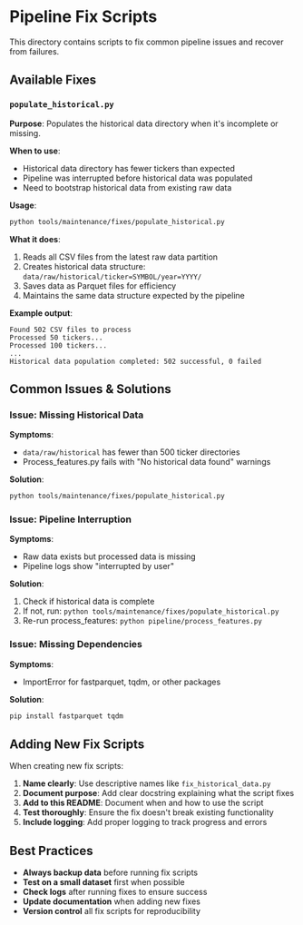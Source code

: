 # Pipeline Fix Scripts

This directory contains scripts to fix common pipeline issues and recover from failures.

## Available Fixes

### `populate_historical.py`

**Purpose**: Populates the historical data directory when it's incomplete or missing.

**When to use**: 
- Historical data directory has fewer tickers than expected
- Pipeline was interrupted before historical data was populated
- Need to bootstrap historical data from existing raw data

**Usage**:
```bash
python tools/maintenance/fixes/populate_historical.py
```

**What it does**:
1. Reads all CSV files from the latest raw data partition
2. Creates historical data structure: `data/raw/historical/ticker=SYMBOL/year=YYYY/`
3. Saves data as Parquet files for efficiency
4. Maintains the same data structure expected by the pipeline

**Example output**:
```
Found 502 CSV files to process
Processed 50 tickers...
Processed 100 tickers...
...
Historical data population completed: 502 successful, 0 failed
```

## Common Issues & Solutions

### Issue: Missing Historical Data
**Symptoms**: 
- `data/raw/historical` has fewer than 500 ticker directories
- Process_features.py fails with "No historical data found" warnings

**Solution**:
```bash
python tools/maintenance/fixes/populate_historical.py
```

### Issue: Pipeline Interruption
**Symptoms**:
- Raw data exists but processed data is missing
- Pipeline logs show "interrupted by user"

**Solution**:
1. Check if historical data is complete
2. If not, run: `python tools/maintenance/fixes/populate_historical.py`
3. Re-run process_features: `python pipeline/process_features.py`

### Issue: Missing Dependencies
**Symptoms**:
- ImportError for fastparquet, tqdm, or other packages

**Solution**:
```bash
pip install fastparquet tqdm
```

## Adding New Fix Scripts

When creating new fix scripts:

1. **Name clearly**: Use descriptive names like `fix_historical_data.py`
2. **Document purpose**: Add clear docstring explaining what the script fixes
3. **Add to this README**: Document when and how to use the script
4. **Test thoroughly**: Ensure the fix doesn't break existing functionality
5. **Include logging**: Add proper logging to track progress and errors

## Best Practices

- **Always backup data** before running fix scripts
- **Test on a small dataset** first when possible
- **Check logs** after running fixes to ensure success
- **Update documentation** when adding new fixes
- **Version control** all fix scripts for reproducibility 